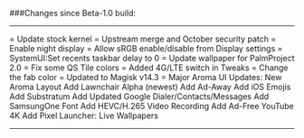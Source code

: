 
###Changes since Beta-1.0 build:

---------------------------------------------------
= Update stock kernel 
= Upstream merge and October security patch
= Enable night display
= Allow sRGB enable/disable from Display settings
= SystemUI:Set recents taskbar delay to 0 
= Update wallpaper for PalmProject 2.0
= Fix some QS Tile colors
= Added 4G/LTE switch in Tweaks
= Change the fab color
= Updated to Magisk v14.3
= Major Aroma UI Updates:
        New Aroma Layout
        Add Lawnchair Alpha (newest)
        Add Ad-Away
        Add iOS Emojis
        Add Substratum
        Add Updated Google Dialer/Contacts/Messages
        Add SamsungOne Font
        Add HEVC/H.265 Video Recording
	Add Ad-Free YouTube 4K
	Add Pixel Launcher: Live Wallpapers
	
---------------------------------------------------------

